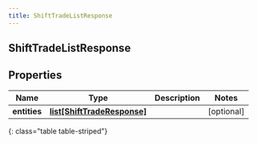 ```yaml
---
title: ShiftTradeListResponse
---
```

## ShiftTradeListResponse

## Properties

|Name | Type | Description | Notes|
|------------ | ------------- | ------------- | -------------|
| **entities** | [**list[ShiftTradeResponse]**](ShiftTradeResponse.html) |  | [optional] |
{: class="table table-striped"}


